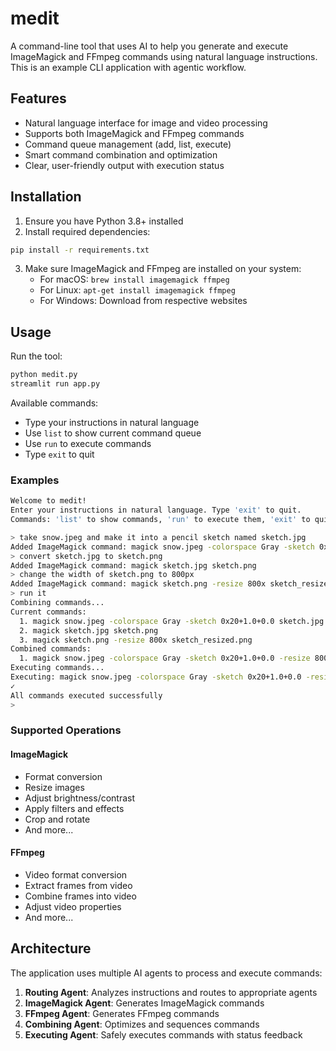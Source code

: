 # medit

A command-line tool that uses AI to help you generate and execute ImageMagick and FFmpeg 
commands using natural language instructions. This is an example CLI application with agentic workflow.

## Features

- Natural language interface for image and video processing
- Supports both ImageMagick and FFmpeg commands
- Command queue management (add, list, execute)
- Smart command combination and optimization
- Clear, user-friendly output with execution status

## Installation

1. Ensure you have Python 3.8+ installed
2. Install required dependencies:
```bash
pip install -r requirements.txt
```
3. Make sure ImageMagick and FFmpeg are installed on your system:
   - For macOS: `brew install imagemagick ffmpeg`
   - For Linux: `apt-get install imagemagick ffmpeg`
   - For Windows: Download from respective websites

## Usage

Run the tool:
```bash
python medit.py
streamlit run app.py
```

Available commands:
- Type your instructions in natural language
- Use `list` to show current command queue
- Use `run` to execute commands
- Type `exit` to quit

### Examples

```bash
Welcome to medit!
Enter your instructions in natural language. Type 'exit' to quit.
Commands: 'list' to show commands, 'run' to execute them, 'exit' to quit.

> take snow.jpeg and make it into a pencil sketch named sketch.jpg
Added ImageMagick command: magick snow.jpeg -colorspace Gray -sketch 0x20+1.0+0.0 sketch.jpg
> convert sketch.jpg to sketch.png
Added ImageMagick command: magick sketch.jpg sketch.png
> change the width of sketch.png to 800px
Added ImageMagick command: magick sketch.png -resize 800x sketch_resized.png
> run it
Combining commands...
Current commands:
  1. magick snow.jpeg -colorspace Gray -sketch 0x20+1.0+0.0 sketch.jpg
  2. magick sketch.jpg sketch.png
  3. magick sketch.png -resize 800x sketch_resized.png
Combined commands:
  1. magick snow.jpeg -colorspace Gray -sketch 0x20+1.0+0.0 -resize 800x sketch_resized.png
Executing commands...
Executing: magick snow.jpeg -colorspace Gray -sketch 0x20+1.0+0.0 -resize 800x sketch_resized.png
✓
All commands executed successfully
>
```

### Supported Operations

#### ImageMagick
- Format conversion
- Resize images
- Adjust brightness/contrast
- Apply filters and effects
- Crop and rotate
- And more...

#### FFmpeg
- Video format conversion
- Extract frames from video
- Combine frames into video
- Adjust video properties
- And more...

## Architecture

The application uses multiple AI agents to process and execute commands:

1. **Routing Agent**: Analyzes instructions and routes to appropriate agents
2. **ImageMagick Agent**: Generates ImageMagick commands
3. **FFmpeg Agent**: Generates FFmpeg commands
4. **Combining Agent**: Optimizes and sequences commands
5. **Executing Agent**: Safely executes commands with status feedback

